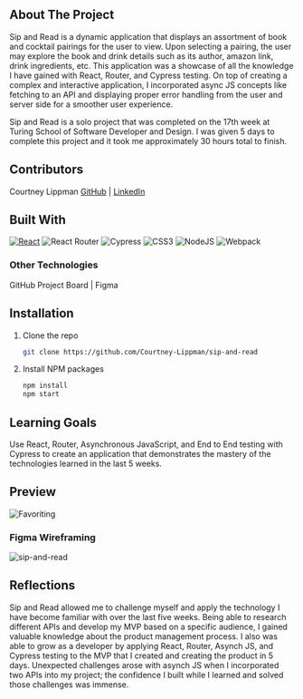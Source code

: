 ## About The Project

Sip and Read is a dynamic application that displays an assortment of book and cocktail pairings for the user to view. Upon selecting a pairing, the user may explore the book and drink details such as its author, amazon link, drink ingredients, etc. This application was a showcase of all the knowledge I have gained with React, Router, and Cypress testing. On top of creating a complex and interactive application, I incorporated async JS concepts like fetching to an API and displaying proper error handling from the user and server side for a smoother user experience.

Sip and Read is a solo project that was completed on the 17th week at Turing School of Software Developer and Design. I was given 5 days to complete this project and it took me approximately 30 hours total to finish.

## Contributors

Courtney Lippman [GitHub](https://github.com/Courtney-Lippman) | [LinkedIn](https://www.linkedin.com/in/courtneylippman)

## Built With

[![React][React.js]][React-url]
![React Router](https://img.shields.io/badge/React_Router-CA4245?style=for-the-badge&logo=react-router&logoColor=white)
![Cypress](https://img.shields.io/badge/-cypress-%23E5E5E5?style=for-the-badge&logo=cypress&logoColor=058a5e)
![CSS3](https://img.shields.io/badge/css3-%231572B6.svg?style=for-the-badge&logo=css3&logoColor=white)
![NodeJS](https://img.shields.io/badge/node.js-6DA55F?style=for-the-badge&logo=node.js&logoColor=white)
![Webpack](https://img.shields.io/badge/webpack-%238DD6F9.svg?style=for-the-badge&logo=webpack&logoColor=black)

### Other Technologies
GitHub Project Board | Figma

## Installation

1. Clone the repo
   ```sh
   git clone https://github.com/Courtney-Lippman/sip-and-read
   ```
2. Install NPM packages
   ```sh
   npm install
   npm start
   ```
   
## Learning Goals
Use React, Router, Asynchronous JavaScript, and End to End testing with Cypress to create an application that demonstrates the mastery of the technologies learned in the last 5 weeks.

## Preview

![Favoriting](https://media.giphy.com/media/gxXe0ge71aMpLJrtkJ/giphy.gif)

### Figma Wireframing
![sip-and-read](https://user-images.githubusercontent.com/104169837/212783923-5884d153-52f6-477b-91be-2fcb613316a5.png)


## Reflections

Sip and Read allowed me to challenge myself and apply the technology I have become familiar with over the last five weeks. Being able to research different APIs and develop my MVP based on a specific audience, I gained valuable knowledge about the product management process. I also was able to grow as a developer by applying React, Router, Asynch JS, and Cypress testing to the MVP that I created and creating the product in 5 days. Unexpected challenges arose  with asynch JS when I incorporated two APIs into my project; the confidence I built while I learned and solved those challenges was immense. 



<!-- https://www.markdownguide.org/basic-syntax/#reference-style-links -->

[React.js]: https://img.shields.io/badge/React-20232A?style=for-the-badge&logo=react&logoColor=61DAFB
[React-url]: https://reactjs.org/
